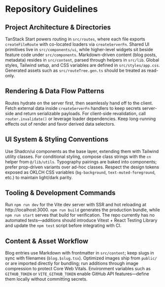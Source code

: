 # Repository Guidelines

## Project Architecture & Directories
TanStack Start powers routing in `src/routes`, where each file exports `createFileRoute` with co-located loaders via `createServerFn`. Shared UI primitives live in `src/components/ui`, while higher-level widgets sit beside feature code under `src/components`. Markdown-driven content (blog posts, metadata) resides in `src/content`, parsed through helpers in `src/lib`. Global styles, Tailwind setup, and CSS variables are defined in `src/styles/app.css`. Generated assets such as `src/routeTree.gen.ts` should be treated as read-only.

## Rendering & Data Flow Patterns
Routes hydrate on the server first, then seamlessly hand off to the client. Fetch external data inside `createServerFn` handlers to keep secrets server-side and return serializable payloads. For client-side revalidation, call `router.invalidate()` or leverage loader dependencies. Keep long-running effects out of render and favor derived data selectors.

## UI System & Styling Conventions
Use Shadcn/ui components as the base layer, extending them with Tailwind utility classes. For conditional styling, compose class strings with the `cn` helper from `@/lib/utils`. Typography pairings are baked into components; prefer prop-driven variants over ad-hoc classes. Respect the design tokens exposed as OKLCH CSS variables (`bg-background`, `text-muted-foreground`, etc.) to maintain light/dark parity.

## Tooling & Development Commands
Run `npm run dev` for the Vite dev server with SSR and hot reloading at http://localhost:3000. `npm run build` generates the production bundle, while `npm run start` serves that build for verification. The repo currently has no automated tests—additions should introduce Vitest + React Testing Library and update the `npm test` script before integrating with CI.

## Content & Asset Workflow
Blog entries use Markdown with frontmatter in `src/content`; keep slugs in sync with filenames (`blog.$slug.tsx`). Optimized images ship from `public/` or are imported directly for bundling; run additions through image compression to protect Core Web Vitals. Environment variables such as `GITHUB_TOKEN` or `VITE_GITHUB_TOKEN` enable GitHub API features—define them locally without committing secrets.
